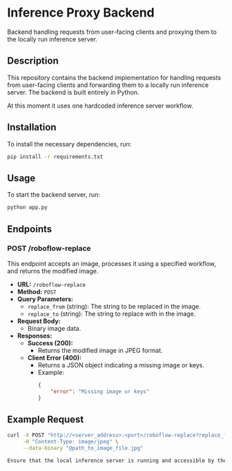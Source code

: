 # Inference Proxy Backend

Backend handling requests from user-facing clients and proxying them to the locally run inference server. 

## Description

This repository contains the backend implementation for handling requests from user-facing clients and forwarding them to a locally run inference server. The backend is built entirely in Python.

At this moment it uses one hardcoded inference server workflow.

## Installation

To install the necessary dependencies, run:

```bash
pip install -r requirements.txt
```

## Usage
To start the backend server, run:

```bash
python app.py
```

## Endpoints

### POST /roboflow-replace

This endpoint accepts an image, processes it using a specified workflow, and returns the modified image.

- **URL:** `/roboflow-replace`
- **Method:** `POST`
- **Query Parameters:**
  - `replace_from` (string): The string to be replaced in the image.
  - `replace_to` (string): The string to replace with in the image.
- **Request Body:**
  - Binary image data.
- **Responses:**
  - **Success (200):**
    - Returns the modified image in JPEG format.
  - **Client Error (400):**
    - Returns a JSON object indicating a missing image or keys.
    - Example:
      ```json
      {
          "error": "Missing image or keys"
      }
      ```

## Example Request

```bash
curl -X POST "http://<server_address>:<port>/roboflow-replace?replace_from=old_text&replace_to=new_text" \
     -H "Content-Type: image/jpeg" \
     --data-binary "@path_to_image_file.jpg"

Ensure that the local inference server is running and accessible by the backend.
